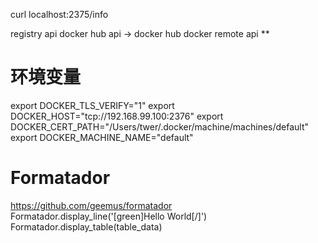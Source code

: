 

curl localhost:2375/info

registry api
docker hub api      -> docker hub
docker remote api  **




# 环境变量
export DOCKER_TLS_VERIFY="1"
export DOCKER_HOST="tcp://192.168.99.100:2376"
export DOCKER_CERT_PATH="/Users/twer/.docker/machine/machines/default"
export DOCKER_MACHINE_NAME="default"


# Formatador
https://github.com/geemus/formatador
Formatador.display_line('[green]Hello World[/]')
Formatador.display_table(table_data)
